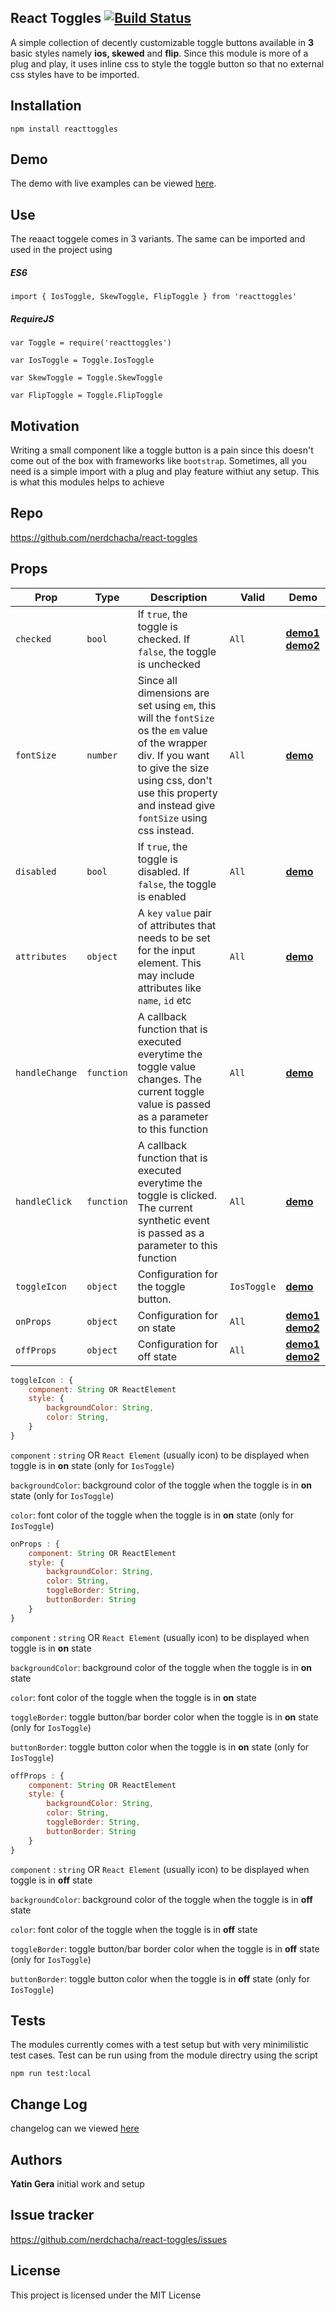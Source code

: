 ## React Toggles [![Build Status](https://travis-ci.org/nerdchacha/react-toggles.svg?branch=master)](https://travis-ci.org/nerdchacha/react-toggles)

A simple collection of decently customizable toggle buttons available in **3** basic styles namely **ios, skewed** and **flip**. Since this module is more of a plug and play, it uses inline css to style the toggle button so that no external css styles have to be imported.

## Installation
```npm install reacttoggles```

## Demo

The demo with live examples can be viewed [here](https://nerdchacha.github.io/).

## Use

The reaact toggele comes in 3 variants.
The same can be imported and used in the project using

##### ES6

```import { IosToggle, SkewToggle, FlipToggle } from 'reacttoggles'```

##### RequireJS

```var Toggle = require('reacttoggles')```

```var IosToggle = Toggle.IosToggle```

```var SkewToggle = Toggle.SkewToggle```

```var FlipToggle = Toggle.FlipToggle``` 

## Motivation
Writing a small component like a toggle button is a pain since this doesn't come out of the box with frameworks like ```bootstrap```. Sometimes, all you need is a simple import with a plug and play feature withiut any setup. This is what this modules helps to achieve 

## Repo
https://github.com/nerdchacha/react-toggles

## Props

|  Prop     | Type   	| Description   	| Valid | Demo |
|---	|---	|---	| --- | --- |
|   ```checked```	| ```bool```  	|  If ```true```, the toggle is checked. If ```false```, the toggle is unchecked  	| ```All``` | **[demo1](https://nerdchacha.github.io/#defaultchecked)   [demo2](https://nerdchacha.github.io/#defaultunchecked)** |
|   ```fontSize```	| ```number```  	|  Since all dimensions are set using ```em```, this will the ```fontSize``` os the ```em``` value of the wrapper div. If you want to give the size using css, don't use this property and instead give ```fontSize``` using css instead. 	| ```All``` | **[demo](https://nerdchacha.github.io/#fontsize)** |
| ```disabled```   	| ```bool```  	|  If ```true```, the toggle is disabled. If ```false```, the toggle is enabled  	| ```All``` | **[demo](https://nerdchacha.github.io/#disabled)** | 
|   ```attributes```	| ```object```  	|  A ```key``` ```value``` pair of attributes that needs to be set for the input element. This may include attributes like ```name```, ```id``` etc 	| ```All``` | **[demo](https://nerdchacha.github.io/#attributes)** |
|   ```handleChange```	| ```function```  	|   A callback function that is executed everytime the toggle value changes. The current toggle value is passed as a parameter to this function	| ```All``` | **[demo](https://nerdchacha.github.io/#handlechange)** |
|   ```handleClick```	|   ```function```	| A callback function that is executed everytime the toggle is clicked. The current synthetic event is passed as a parameter to this function 	| ```All``` | **[demo](https://nerdchacha.github.io/#handleclick)** |
|   ```toggleIcon```	| ```object``` 	| Configuration for the toggle button.    	| ```IosToggle``` | **[demo](https://nerdchacha.github.io/#toggleicon)** |
|  ```onProps``` 	|  ```object```	| Configuration for on state  	|```All``` | **[demo1](https://nerdchacha.github.io/#onofficon) [demo2](https://nerdchacha.github.io/#onoffcolor)** |
|  ```offProps``` 	|  ```object```	| Configuration for off state  	|```All``` | **[demo1](https://nerdchacha.github.io/#onofficon) [demo2](https://nerdchacha.github.io/#onoffcolor)** |

```javascript
toggleIcon : {
    component: String OR ReactElement
    style: {
        backgroundColor: String,
        color: String,
    }
}
```

```component``` : ```string``` OR ```React Element``` (usually icon) to be displayed when toggle is in **on** state (only for ```IosToggle```)

```backgroundColor```: background color of the toggle when the toggle is in **on** state (only for ```IosToggle```)

```color```: font color of the toggle when the toggle is in **on** state (only for ```IosToggle```)




```javascript
onProps : {
    component: String OR ReactElement
    style: {
        backgroundColor: String,
        color: String,
        toggleBorder: String,
        buttonBorder: String
    }
}
```

```component``` : ```string``` OR ```React Element``` (usually icon) to be displayed when toggle is in **on** state

```backgroundColor```: background color of the toggle when the toggle is in **on** state

```color```: font color of the toggle when the toggle is in **on** state

```toggleBorder```: toggle button/bar border color when the toggle is in **on** state (only for ```IosToggle```)

```buttonBorder```: toggle button color when the toggle is in **on** state (only for ```IosToggle```)



```javascript
offProps : {
    component: String OR ReactElement
    style: {
        backgroundColor: String,
        color: String,
        toggleBorder: String,
        buttonBorder: String
    }
}
```
```component``` : ```string``` OR ```React Element``` (usually icon) to be displayed when toggle is in **off** state

```backgroundColor```: background color of the toggle when the toggle is in **off** state

```color```: font color of the toggle when the toggle is in **off** state

```toggleBorder```: toggle button/bar border color when the toggle is in **off** state (only for ```IosToggle```)

```buttonBorder```: toggle button color when the toggle is in **off** state (only for ```IosToggle```)

## Tests

The modules currently comes with a test setup but with very minimilistic test cases.
Test can be run using from the module directry using the script

```npm run test:local```

## Change Log
changelog can we viewed [here](https://github.com/nerdchacha/react-toggles/blob/master/CHANGELOG.md)

## Authors
**Yatin Gera** initial work and setup

## Issue tracker
https://github.com/nerdchacha/react-toggles/issues

## License

This project is licensed under the MIT License
